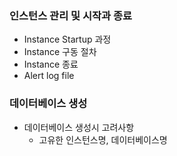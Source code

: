### 인스턴스 관리 및 시작과 종료
- Instance Startup 과정
- Instance 구동 절차
- Instance 종료
- Alert log file

### 데이터베이스 생성
- 데이터베이스 생성시 고려사항
    + 고유한 인스턴스명, 데이터베이스명